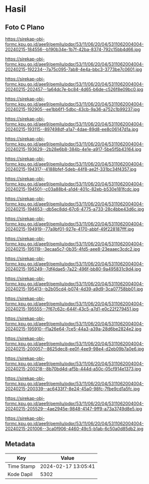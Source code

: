 # Hasil

## Foto C Plano

https://sirekap-obj-formc.kpu.go.id/aee9/pemilu/pdpr/53/11/06/20/04/5311062004004-20240215-184556--b190b34e-1b7f-42ba-8374-792c15bb4d66.jpg

https://sirekap-obj-formc.kpu.go.id/aee9/pemilu/pdpr/53/11/06/20/04/5311062004004-20240215-192234--7a75c095-7ab8-4e4a-bbc3-3773be7c0601.jpg

https://sirekap-obj-formc.kpu.go.id/aee9/pemilu/pdpr/53/11/06/20/04/5311062004004-20240215-202457--1a64dc7e-bc84-4d65-b6de-c526f8e09bc0.jpg

https://sirekap-obj-formc.kpu.go.id/aee9/pemilu/pdpr/53/11/06/20/04/5311062004004-20240215-192905--ee1bb6f1-5dbc-43cb-9a36-a752c1b99237.jpg

https://sirekap-obj-formc.kpu.go.id/aee9/pemilu/pdpr/53/11/06/20/04/5311062004004-20240215-193115--897498df-a1a7-4dae-89d8-ee8c06147d1a.jpg

https://sirekap-obj-formc.kpu.go.id/aee9/pemilu/pdpr/53/11/06/20/04/5311062004004-20240215-193629--2b28e6b8-384b-4e1e-a917-5be5f5b43164.jpg

https://sirekap-obj-formc.kpu.go.id/aee9/pemilu/pdpr/53/11/06/20/04/5311062004004-20240215-194317--4188bfef-5deb-44f8-ae2f-331bc34f4357.jpg

https://sirekap-obj-formc.kpu.go.id/aee9/pemilu/pdpr/53/11/06/20/04/5311062004004-20240215-194501--c03a88b4-a1d4-401c-82eb-b530e181fcdc.jpg

https://sirekap-obj-formc.kpu.go.id/aee9/pemilu/pdpr/53/11/06/20/04/5311062004004-20240215-194653--db5ec8dd-67c6-4775-a733-28c4bbe43d6c.jpg

https://sirekap-obj-formc.kpu.go.id/aee9/pemilu/pdpr/53/11/06/20/04/5311062004004-20240215-194919--77a9bf01-927e-4170-abbf-49f228187fff.jpg

https://sirekap-obj-formc.kpu.go.id/aee9/pemilu/pdpr/53/11/06/20/04/5311062004004-20240215-195119--3ecaa5c7-0b35-4fd5-aee8-23eaaec3cdc2.jpg

https://sirekap-obj-formc.kpu.go.id/aee9/pemilu/pdpr/53/11/06/20/04/5311062004004-20240215-195249--7df4dae5-7a22-496f-bb80-9a495831c9d4.jpg

https://sirekap-obj-formc.kpu.go.id/aee9/pemilu/pdpr/53/11/06/20/04/5311062004004-20240215-195413--b2b05cd4-b074-4d39-a9d9-3ca07758bb01.jpg

https://sirekap-obj-formc.kpu.go.id/aee9/pemilu/pdpr/53/11/06/20/04/5311062004004-20240215-195555--7f67c62c-644f-43c5-a7d1-e0c22f279451.jpg

https://sirekap-obj-formc.kpu.go.id/aee9/pemilu/pdpr/53/11/06/20/04/5311062004004-20240215-195910--f1a26e64-7ce5-44a3-a39a-28d6be2824e2.jpg

https://sirekap-obj-formc.kpu.go.id/aee9/pemilu/pdpr/53/11/06/20/04/5311062004004-20240215-200057--8625dec8-ee0f-4ee9-98e4-d2eb09b7a0e6.jpg

https://sirekap-obj-formc.kpu.go.id/aee9/pemilu/pdpr/53/11/06/20/04/5311062004004-20240215-200218--8b70bd4d-af5b-444d-a50c-05cf914e1373.jpg

https://sirekap-obj-formc.kpu.go.id/aee9/pemilu/pdpr/53/11/06/20/04/5311062004004-20240215-200339--ac6433f7-8e24-45a0-98fc-7fbe9cd1a5fc.jpg

https://sirekap-obj-formc.kpu.go.id/aee9/pemilu/pdpr/53/11/06/20/04/5311062004004-20240215-205529--4ae2945e-9848-4147-9ff9-a73a3749d8e5.jpg

https://sirekap-obj-formc.kpu.go.id/aee9/pemilu/pdpr/53/11/06/20/04/5311062004004-20240215-201006--3ca0f906-4460-49c5-b1ab-6c50a0d85db2.jpg


## Metadata

| Key        | Value               |
| ---------- | ------------------- |
| Time Stamp | 2024-02-17 13:05:41 |
| Kode Dapil | 5302                |




